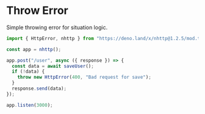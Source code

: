 # Throw Error

Simple throwing error for situation logic.

```js
import { HttpError, nhttp } from "https://deno.land/x/nhttp@1.2.5/mod.ts";

const app = nhttp();

app.post("/user", async ({ response }) => {
  const data = await saveUser();
  if (!data) {
    throw new HttpError(400, "Bad request for save");
  }
  response.send(data);
});

app.listen(3000);
```
